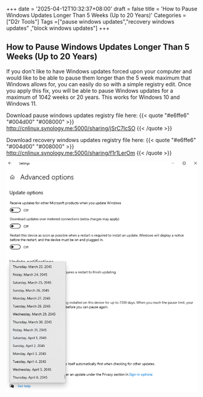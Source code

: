 +++
date = '2025-04-12T10:32:37+08:00'
draft = false
title = 'How to Pause Windows Updates Longer Than 5 Weeks (Up to 20 Years)'
Categories = ["D2r Tools"]
Tags =["pause windows updates","recovery windows updates" ,"block windows updates"]
+++
## How to Pause Windows Updates Longer Than 5 Weeks (Up to 20 Years)

If you don't like to have Windows updates forced upon your computer and would like to be able to pause them longer than the 5 week maximum that Windows allows for, you can easily do so with a simple registry edit. Once you apply this fix, you will be able to pause Windows updates for a maximum of 1042 weeks or 20 years. This works for Windows 10 and Windows 11. 

Download pause windows updates registry file here:
{{< quote "#e6ffe6" "#004d00" "#008000" >}}
  http://cnlinux.synology.me:5000/sharing/jSrC7lcSO
{{< /quote >}}

Download recovery windows updates registry file here:
{{< quote "#e6ffe6" "#004d00" "#008000" >}}
 http://cnlinux.synology.me:5000/sharing/f1r1LerOm
{{< /quote >}} 

![image-20250412100220502](https://raw.githubusercontent.com/cnlinuxcode/typora/master/202504121002556.png)